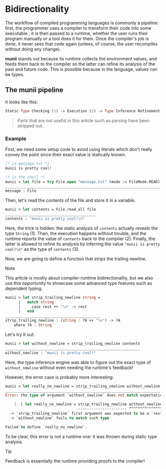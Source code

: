# Bidirectionality

The workflow of compiled programming languages is commonly a pipeline: first, the programmer uses a compiler to transform their code into some executable ; it is then passed to a runtime, whether the user runs their program manually or a tool does it for them. Once the compiler's job is done, it never sees that code again (unless, of course, the user recompiles without doing any change).

**munii** stands out because its runtime collects the environment values, and feeds them back to the compiler so the latter can refine its analysis of the past and future code. This is possible because in the language, values can be types.

## The munii pipeline

It looks like this:

```ocaml
Static Type Checking (1) -> Execution (2) -> Type Inference Refinement (3)
```

> Parts that are not useful in this article such as parsing have been stripped out.

### Example

First, we need some setup code to avoid using literals which don't really convey the point since their exact value is statically known.

```ocaml
(* in message.txt *)
munii is pretty cool!
```

```ocaml
(* in the shell *)
munii > let file = try File.open "message.txt" (mode := FileMode.READ)
______________________________________________________________________
message : File
```

Then, let's read the contents of the file and store it in a variable.

```ocaml
munii > let contents = File.read_all file
_________________________________________
contents : "munii is pretty cool!\n"
```

Here, the trick is hidden: the static analysis of `contents` actually reveals the type `String` (1). Then, the execution happens without trouble, and the runtime reports the value of `contents` back to the compiler (2). Finally, the latter is allowed to refine its analysis by inferring the value `"munii is pretty cool!\n"` as the type of `contents` (3).

Now, we are going to define a function that strips the trailing newline.

>[!NOTE]
> This article is mostly about compiler-runtime bidirectionality, but we also use this opportunity to showcase some advanced type features such as dependent typing.

```ocaml
munii > let strip_trailing_newline string =
      |   match string
      |     case rest ++ "\n" -> rest
      |   end
___________________________________________
strip_trailing_newline : (string : ?A ++ "\n") -> ?A
    where ?A : String
```

Let's try it out:

```ocaml
munii > let without_newline = strip_trailing_newline contents
_____________________________________________________________
without_newline : "munii is pretty cool!"
```

Here, the type inference engine was able to figure out the exact type of `without_newline` without even needing the runtime's feedback!

However, the error case is probably more interesting:

```ocaml
munii > let really_no_newline = strip_trailing_newline without_newline
______________________________________________________________________
Error: the type of argument `without_newline` does not match expectations:

    1  | let really_no_newline = strip_trailing_newline without_newline
                                 ---------------------- ^^^^^^^^^^^^^^^
  -> `strip_trailing_newline` first argument was expected to be a `rest ++ "\n"`
  -> `without_newline` fails to match such type

Failed to define `really_no_newline`.
```

To be clear, this error is not a runtime one: it was thrown during static type analysis.

> [!TIP]
> Feedback is essentially the runtime providing proofs to the compiler!
